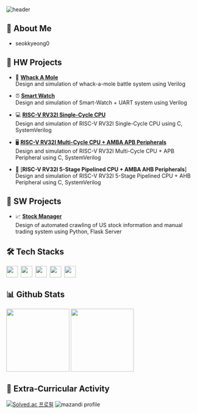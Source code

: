 ![header](https://capsule-render.vercel.app/api?type=waving&color=gradient&customColorlList=10&height=200&text=KyeongHyun's%20Github&fontSize=50&animation=twinkling&fontAlign=68&fontAlignY=36)

## 🚀 About Me
- seokkyeong0

## 📝 HW Projects
- 🦔 [**Whack A Mole**](https://github.com/seokkyeong0/Whack_A_Mole)
</br>  Design and simulation of whack-a-mole battle system using Verilog

- ⏰ [**Smart Watch**](https://github.com/seokkyeong0/Smart_Watch)
</br>  Design and simulation of Smart-Watch + UART system using Verilog

- 💻 [**RISC-V RV32I Single-Cycle CPU**](https://github.com/seokkyeong0/RISC-V_Single_Cycle_CPU)
</br>  Design and simulation of RISC-V RV32I Single-Cycle CPU using C, SystemVerilog

- 🖥️ [**RISC-V RV32I Multi-Cycle CPU + AMBA APB Peripherals**](https://github.com/seokkyeong0/RISC-V_Multi_Cycle_CPU)
</br>  Design and simulation of RISC-V RV32I Multi-Cycle CPU + APB Peripheral using C, SystemVerilog

- 📱 [**RISC-V RV32I 5-Stage Pipelined CPU + AMBA AHB Peripherals**]
</br>  Design and simulation of RISC-V RV32I 5-Stage Pipelined CPU + AHB Peripheral using C, SystemVerilog

## 📝 SW Projects
- 📈 [**Stock Manager**](https://github.com/seokkyeong0/Stock_Manager)
</br>  Design of automated crawling of US stock information and manual trading system using Python, Flask Server

## 🛠 Tech Stacks
<div style="display:flex; gap:8px;">
  <img height="30em" src="https://img.shields.io/badge/C-A8B9CC?style=flat&logo=c&logoColor=white"/>
  <img height="30em" src="https://img.shields.io/badge/C++-00599C?style=flat&logo=cplusplus&logoColor=white"/>
  <img height="30em" src="https://img.shields.io/badge/Python-3776AB?style=flat&logo=python&logoColor=white"/>
  <img height="30em" src="https://img.shields.io/badge/Verilog-F37626?style=flat&logoColor=white"/>
  <img height="30em" src="https://img.shields.io/badge/SystemVerilog-EE4C2C?style=flat&logoColor=white"/>
</div>

## 📊 Github Stats
<p align="left">
<img height="165em" src="https://github-readme-stats-lac-six-51.vercel.app/api?username=seokkyeong0&show_icons=true"/>
<img height="165em" src="https://github-readme-stats-lac-six-51.vercel.app/api/top-langs/?username=seokkyeong0&layout=compact&hide=jupyter%20notebook"/>
</p>


## 📖 Extra-Curricular Activity
[![Solved.ac
프로필](http://mazassumnida.wtf/api/v2/generate_badge?boj=seokkyeong0)](https://solved.ac/seokkyeong0)
![mazandi profile](http://mazandi.herokuapp.com/api?handle=seokkyeong0&theme=warm)
